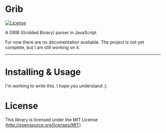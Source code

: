 # Grib
[![License](https://poser.pugx.org/laravel/framework/license.svg)](http://opensource.org/licenses/MIT)

A GRIB (Gridded Binary) parser in JavaScript

For now there are no documentation available.
The project is not yet complete, but I am still working on it.

----

# Installing & Usage

I'm working to write this. I hope you understand ;).

# License
This library is licensed under the MIT License (http://opensource.org/licenses/MIT).

